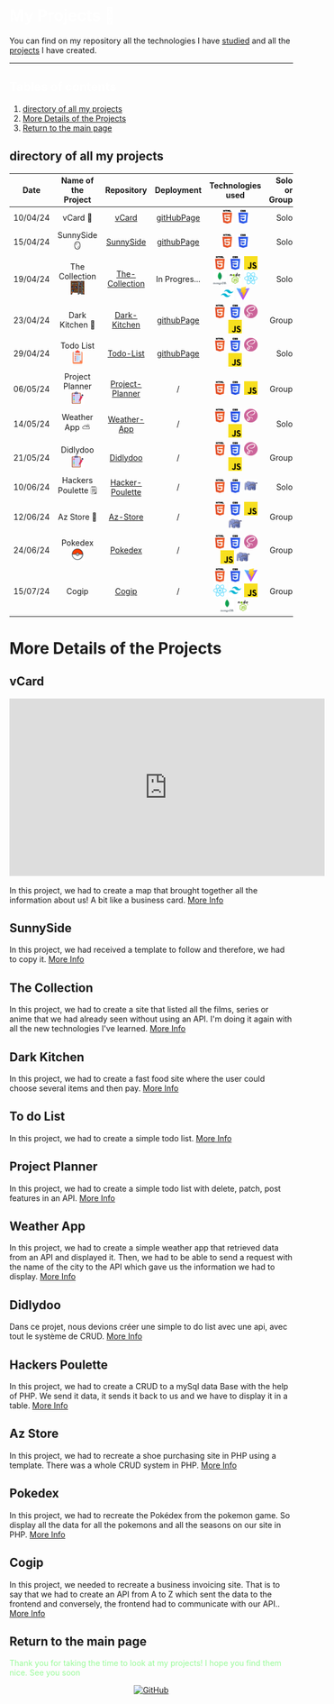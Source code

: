 <h1 style="color: #ffffff;"> My Projects 🎒</h1>

You can find on my repository all the technologies I have [studied](https://github.com/MJordanBecode/Becode/tree/main/Learning) and all the [projects](https://github.com/MJordanBecode/Becode/tree/main/project) I have created.

---

<h2 style="color: #ffffff;">Tables of contents</h2>

1. [directory of all my projects](#directory-of-all-my-projects)
2. [More Details of the Projects](#more-details-of-the-projects)
3. [Return to the main page](#return-to-the-main-page)

## directory of all my projects

| Date     |                    Name of the Project                    |                                          Repository                                           |                           Deployment                            |                                                                                                                                                                                    Technologies used                                                                                                                                                                                    | Solo or Group |                     More Detail |
| -------- | :-------------------------------------------------------: | :-------------------------------------------------------------------------------------------: | :-------------------------------------------------------------: | :-------------------------------------------------------------------------------------------------------------------------------------------------------------------------------------------------------------------------------------------------------------------------------------------------------------------------------------------------------------------------------------: | ------------: | ------------------------------: |
| 10/04/24 |                          vCard 🪪                          |           [vCard](https://github.com/MJordanBecode/Becode/tree/main/project/v_card)           |      [gitHubPage](https://mjordanbecode.github.io/v_card/)      |                                                                                                                                                 ![html](assets/images/technologies/html.png) ![css](assets/images/technologies/css.png)                                                                                                                                                 |          Solo |            [Click here](#vcard) |
| 15/04/24 |                       SunnySide 🪞                        |    [SunnySide](https://github.com/MJordanBecode/Becode/tree/main/project/sunnyside-agency)    | [githubPage](https://mjordanbecode.github.io/sunnyside-agency/) |                                                                                                                                                 ![html](assets/images/technologies/html.png) ![css](assets/images/technologies/css.png)                                                                                                                                                 |          Solo |        [Click here](#sunnyside) |
| 19/04/24 |      The Collection ![](assets/images/escabeau.png)       | [The-Collection](https://github.com/MJordanBecode/Becode/tree/main/project/2.0.TheCollection) |                          In Progres...                          | ![html](assets/images/technologies/html.png) ![css](assets/images/technologies/css.png) ![js](assets/images/technologies/js.png) ![mongoDb](assets/images/technologies/mongoDb.png) ![nodeJs](assets/images/technologies/nodeJs.png) ![react](assets/images/technologies/react.png) ![tailwind](assets/images/technologies/tailwind.png) ![vite](assets/images/technologies/viteJs.png) |          Solo |   [Click here](#the-collection) |
| 23/04/24 |                      Dark Kitchen 🍔                      |    [Dark-Kitchen](https://github.com/MJordanBecode/Becode/tree/main/project/Dark-Kitchen)     |   [githubPage](https://mjordanbecode.github.io/Dark-Kitchen/)   |                                                                                                      ![html](assets/images/technologies/html.png) ![css](assets/images/technologies/css.png) ![sass](assets/images/technologies/sass.png) ![js](assets/images/technologies/js.png)                                                                                                      |         Group |     [Click here](#dark-kitchen) |
| 29/04/24 | Todo List ![](assets/images/liste-de-choses-a-faire.png)  |       [Todo-List](https://github.com/MJordanBecode/Becode/tree/main/project/To-do-list)       |    [githubPage](https://mjordanbecode.github.io/To-do-list/)    |                                                                                                      ![html](assets/images/technologies/html.png) ![css](assets/images/technologies/css.png) ![sass](assets/images/technologies/sass.png) ![js](assets/images/technologies/js.png)                                                                                                      |          Solo |        [Click here](#todo-list) |
| 06/05/24 |  Project Planner ![](assets/images/liste-de-taches.png)   |                [Project-Planner](https://github.com/Iliess-A/Project_Planner)                 |                                /                                |                                                                                                                            ![html](assets/images/technologies/html.png) ![css](assets/images/technologies/css.png) ![js](assets/images/technologies/js.png)                                                                                                                             |         Group |  [Click here](#project-planner) |
| 14/05/24 |                      Weather App ⛅                       |     [Weather-App](https://github.com/MJordanBecode/Becode/tree/main/project/Weather-app)      |                                /                                |                                                                                                      ![html](assets/images/technologies/html.png) ![css](assets/images/technologies/css.png) ![sass](assets/images/technologies/sass.png) ![js](assets/images/technologies/js.png)                                                                                                      |          Solo |      [Click here](#weather-app) |
| 21/05/24 |      Didlydoo ![](assets/images/liste-de-taches.png)      |                       [Didlydoo](https://github.com/Dj3y/didlydoo-app)                        |                                /                                |                                                                                                      ![html](assets/images/technologies/html.png) ![css](assets/images/technologies/css.png) ![sass](assets/images/technologies/sass.png) ![js](assets/images/technologies/js.png)                                                                                                      |         Group |         [Click here](#didlydoo) |
| 10/06/24 |                    Hackers Poulette 🗒️                    | [Hacker-Poulette](https://github.com/MJordanBecode/Becode/tree/main/project/Hackers_Poulette) |                                /                                |                                                                                                                           ![html](assets/images/technologies/html.png) ![css](assets/images/technologies/css.png) ![php](assets/images/technologies/php.png)                                                                                                                            |          Solo | [Click here](#hackers-poulette) |
| 12/06/24 |                        Az Store 👟                        |                       [Az-Store](https://github.com/nyxisnyx/az-store)                        |                                /                                |                                                                                                       ![html](assets/images/technologies/html.png) ![css](assets/images/technologies/css.png) ![js](assets/images/technologies/js.png) ![php](assets/images/technologies/php.png)                                                                                                       |         Group |         [Click here](#az-store) |
| 24/06/24 | Pokedex ![pokeball](assets/images/icons8-pokeball-24.png) |                      [Pokedex](https://github.com/Yourisrachid/Pokedex)                       |                                /                                |                                                                                ![html](assets/images/technologies/html.png) ![css](assets/images/technologies/css.png) ![sass](assets/images/technologies/sass.png) ![js](assets/images/technologies/js.png) ![php](assets/images/technologies/php.png)                                                                                 |         Group |          [Click here](#pokedex) |
| 15/07/24 |                           Cogip                           |                           [Cogip](https://github.com/manu-cj/cogip)                           |                                /                                | ![html](assets/images/technologies/html.png) ![css](assets/images/technologies/css.png) ![vite](assets/images/technologies/viteJs.png) ![react](assets/images/technologies/react.png) ![tailwind](assets/images/technologies/tailwind.png) ![js](assets/images/technologies/js.png) ![mongoDb](assets/images/technologies/mongoDb.png) ![nodeJs](assets/images/technologies/nodeJs.png) |         Group |            [Click here](#cogip) |

# More Details of the Projects

## vCard

<iframe width="560" height="315" src="https://www.youtube.com/embed/uyUPDXnVZN4?si=pVXHmySxKFbBdHAC" title="YouTube video player" frameborder="0" allow="accelerometer; autoplay; clipboard-write; encrypted-media; gyroscope; picture-in-picture; web-share" referrerpolicy="strict-origin-when-cross-origin" allowfullscreen></iframe>

In this project, we had to create a map that brought together all the information about us! A bit like a business card. [More Info]()

## SunnySide

In this project, we had received a template to follow and therefore, we had to copy it. [More Info]()

## The Collection

In this project, we had to create a site that listed all the films, series or anime that we had already seen without using an API. I'm doing it again with all the new technologies I've learned. [More Info]()

## Dark Kitchen

In this project, we had to create a fast food site where the user could choose several items and then pay. [More Info]()

## To do List

In this project, we had to create a simple todo list. [More Info]()

## Project Planner

In this project, we had to create a simple todo list with delete, patch, post features in an API. [More Info]()

## Weather App

In this project, we had to create a simple weather app that retrieved data from an API and displayed it. Then, we had to be able to send a request with the name of the city to the API which gave us the information we had to display. [More Info]()

## Didlydoo

Dans ce projet, nous devions créer une simple to do list avec une api, avec tout le système de CRUD. [More Info]()

## Hackers Poulette

In this project, we had to create a CRUD to a mySql data Base with the help of PHP. We send it data, it sends it back to us and we have to display it in a table. [More Info]()

## Az Store

In this project, we had to recreate a shoe purchasing site in PHP using a template. There was a whole CRUD system in PHP. [More Info]()

## Pokedex

In this project, we had to recreate the Pokédex from the pokemon game. So display all the data for all the pokemons and all the seasons on our site in PHP. [More Info]()

## Cogip

In this project, we needed to recreate a business invoicing site. That is to say that we had to create an API from A to Z which sent the data to the frontend and conversely, the frontend had to communicate with our API.. [More Info]()

## Return to the main page

<span style="color: #98FB98;">Thank you for taking the time to look at my projects! I hope you find them nice. See you soon</span>

<div align="center">
  
  [![GitHub](https://img.shields.io/badge/Main%20Page-green?style=for-the-badge&logo=github)](https://github.com/MJordanBecode)

</div>
